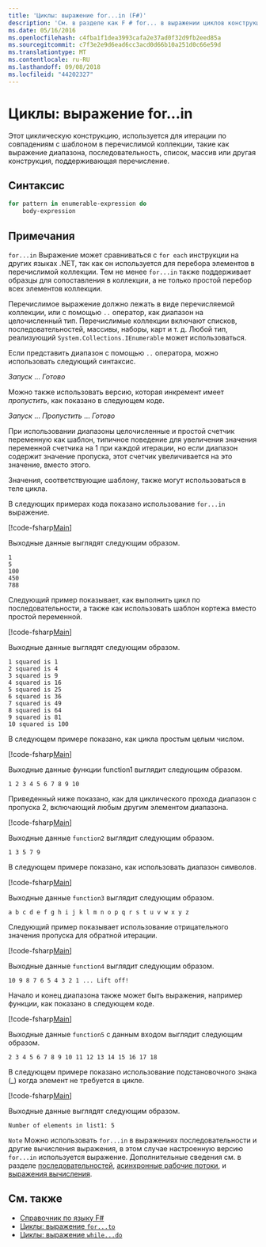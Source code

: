 ```yaml
---
title: 'Циклы: выражение for...in (F#)'
description: 'См. в разделе как F # for... в выражении циклов конструкция используется для итерации по совпадениям с шаблоном в перечислимой коллекции.'
ms.date: 05/16/2016
ms.openlocfilehash: c4fba1f1dea3993cafa2e37ad0f32d9fb2eed85a
ms.sourcegitcommit: c7f3e2e9d6ead6cc3acd0d66b10a251d0c66e59d
ms.translationtype: MT
ms.contentlocale: ru-RU
ms.lasthandoff: 09/08/2018
ms.locfileid: "44202327"
---
```

# <a name="loops-forin-expression"></a>Циклы: выражение for...in

Этот циклическую конструкцию, используется для итерации по совпадениям с шаблоном в перечислимой коллекции, такие как выражение диапазона, последовательность, список, массив или другая конструкция, поддерживающая перечисление.

## <a name="syntax"></a>Синтаксис

```fsharp
for pattern in enumerable-expression do
    body-expression
```

## <a name="remarks"></a>Примечания

`for...in` Выражение может сравниваться с `for each` инструкции на других языках .NET, так как он используется для перебора элементов в перечислимой коллекции. Тем не менее `for...in` также поддерживает образцы для сопоставления в коллекции, а не только простой перебор всех элементов коллекции.

Перечислимое выражение должно лежать в виде перечисляемой коллекции, или с помощью `..` оператор, как диапазон на целочисленный тип. Перечислимые коллекции включают списков, последовательностей, массивы, наборы, карт и т. д. Любой тип, реализующий `System.Collections.IEnumerable` может использоваться.

Если представить диапазон с помощью `..` оператора, можно использовать следующий синтаксис.

*Запуск* ... *Готово*

Можно также использовать версию, которая инкремент имеет *пропустить*, как показано в следующем коде.

*Запуск* ... *Пропустить* ... *Готово*

При использовании диапазоны целочисленные и простой счетчик переменную как шаблон, типичное поведение для увеличения значения переменной счетчика на 1 при каждой итерации, но если диапазон содержит значение пропуска, этот счетчик увеличивается на это значение, вместо этого.

Значения, соответствующие шаблону, также могут использоваться в теле цикла.

В следующих примерах кода показано использование `for...in` выражение.

[!code-fsharp[Main](../../../samples/snippets/fsharp/lang-ref-2/snippet5201.fs)]

Выходные данные выглядят следующим образом.

```
1
5
100
450
788
```

Следующий пример показывает, как выполнить цикл по последовательности, а также как использовать шаблон кортежа вместо простой переменной.

[!code-fsharp[Main](../../../samples/snippets/fsharp/lang-ref-2/snippet5202.fs)]

Выходные данные выглядят следующим образом.

```
1 squared is 1
2 squared is 4
3 squared is 9
4 squared is 16
5 squared is 25
6 squared is 36
7 squared is 49
8 squared is 64
9 squared is 81
10 squared is 100
```

В следующем примере показано, как цикла простым целым числом.

[!code-fsharp[Main](../../../samples/snippets/fsharp/lang-ref-2/snippet5203.fs)]

Выходные данные функции function1 выглядит следующим образом.

```
1 2 3 4 5 6 7 8 9 10
```

Приведенный ниже показано, как для циклического прохода диапазон с пропуска 2, включающий любым другим элементом диапазона.

[!code-fsharp[Main](../../../samples/snippets/fsharp/lang-ref-2/snippet5204.fs)]

Выходные данные `function2` выглядит следующим образом.

```
1 3 5 7 9
```

В следующем примере показано, как использовать диапазон символов.

[!code-fsharp[Main](../../../samples/snippets/fsharp/lang-ref-2/snippet5205.fs)]

Выходные данные `function3` выглядит следующим образом.

```
a b c d e f g h i j k l m n o p q r s t u v w x y z
```

Следующий пример показывает использование отрицательного значения пропуска для обратной итерации.

[!code-fsharp[Main](../../../samples/snippets/fsharp/lang-ref-2/snippet5208.fs)]

Выходные данные `function4` выглядит следующим образом.

```
10 9 8 7 6 5 4 3 2 1 ... Lift off!
```

Начало и конец диапазона также может быть выражения, например функции, как показано в следующем коде.

[!code-fsharp[Main](../../../samples/snippets/fsharp/lang-ref-2/snippet5206.fs)]

Выходные данные `function5` с данным входом выглядит следующим образом.

```
2 3 4 5 6 7 8 9 10 11 12 13 14 15 16 17 18
```

В следующем примере показано использование подстановочного знака (\_) когда элемент не требуется в цикле.

[!code-fsharp[Main](../../../samples/snippets/fsharp/lang-ref-2/snippet5207.fs)]

Выходные данные выглядят следующим образом.

```
Number of elements in list1: 5
```

`Note` Можно использовать `for...in` в выражениях последовательности и другие вычисления выражения, в этом случае настроенную версию `for...in` используется выражение. Дополнительные сведения см. в разделе [последовательностей](sequences.md), [асинхронные рабочие потоки](asynchronous-workflows.md), и [выражения вычисления](computation-expressions.md).

## <a name="see-also"></a>См. также

- [Справочник по языку F#](index.md)
- [Циклы: выражение `for...to`](loops-for-to-expression.md)
- [Циклы: выражение `while...do`](loops-while-do-expression.md)
